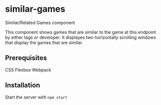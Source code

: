 # similar-games
Similar/Related Games component

This component shows games that are similar to the game at this endpoint by either tags or developer. It displayes two horizontally scrolling windows that display the games that are similar.



## Prerequisites
CSS Flexbox
Webpack

## Installation
Start the server with `npm start` 




